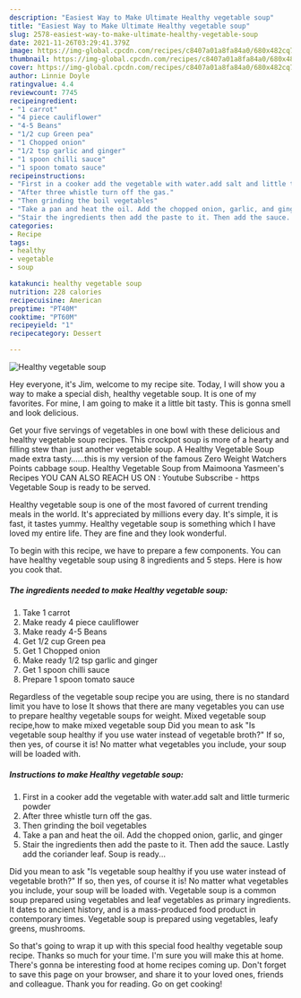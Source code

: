 ```yaml
---
description: "Easiest Way to Make Ultimate Healthy vegetable soup"
title: "Easiest Way to Make Ultimate Healthy vegetable soup"
slug: 2578-easiest-way-to-make-ultimate-healthy-vegetable-soup
date: 2021-11-26T03:29:41.379Z
image: https://img-global.cpcdn.com/recipes/c8407a01a8fa84a0/680x482cq70/healthy-vegetable-soup-recipe-main-photo.jpg
thumbnail: https://img-global.cpcdn.com/recipes/c8407a01a8fa84a0/680x482cq70/healthy-vegetable-soup-recipe-main-photo.jpg
cover: https://img-global.cpcdn.com/recipes/c8407a01a8fa84a0/680x482cq70/healthy-vegetable-soup-recipe-main-photo.jpg
author: Linnie Doyle
ratingvalue: 4.4
reviewcount: 7745
recipeingredient:
- "1 carrot"
- "4 piece cauliflower"
- "4-5 Beans"
- "1/2 cup Green pea"
- "1 Chopped onion"
- "1/2 tsp garlic and ginger"
- "1 spoon chilli sauce"
- "1 spoon tomato sauce"
recipeinstructions:
- "First in a cooker add the vegetable with water.add salt and little turmeric powder"
- "After three whistle turn off the gas."
- "Then grinding the boil vegetables"
- "Take a pan and heat the oil. Add the chopped onion, garlic, and ginger"
- "Stair the ingredients then add the paste to it. Then add the sauce. Lastly add the coriander leaf. Soup is ready..."
categories:
- Recipe
tags:
- healthy
- vegetable
- soup

katakunci: healthy vegetable soup 
nutrition: 228 calories
recipecuisine: American
preptime: "PT40M"
cooktime: "PT60M"
recipeyield: "1"
recipecategory: Dessert

---
```



![Healthy vegetable soup](https://img-global.cpcdn.com/recipes/c8407a01a8fa84a0/680x482cq70/healthy-vegetable-soup-recipe-main-photo.jpg)

Hey everyone, it's Jim, welcome to my recipe site. Today, I will show you a way to make a special dish, healthy vegetable soup. It is one of my favorites. For mine, I am going to make it a little bit tasty. This is gonna smell and look delicious.

Get your five servings of vegetables in one bowl with these delicious and healthy vegetable soup recipes. This crockpot soup is more of a hearty and filling stew than just another vegetable soup. A Healthy Vegetable Soup made extra tasty……this is my version of the famous Zero Weight Watchers Points cabbage soup. Healthy Vegetable Soup from Maimoona Yasmeen&#39;s Recipes YOU CAN ALSO REACH US ON : Youtube Subscribe - https Vegetable Soup is ready to be served.

Healthy vegetable soup is one of the most favored of current trending meals in the world. It's appreciated by millions every day. It's simple, it is fast, it tastes yummy. Healthy vegetable soup is something which I have loved my entire life. They are fine and they look wonderful.


To begin with this recipe, we have to prepare a few components. You can have healthy vegetable soup using 8 ingredients and 5 steps. Here is how you cook that.

<!--inarticleads1-->

##### The ingredients needed to make Healthy vegetable soup:

1. Take 1 carrot
1. Make ready 4 piece cauliflower
1. Make ready 4-5 Beans
1. Get 1/2 cup Green pea
1. Get 1 Chopped onion
1. Make ready 1/2 tsp garlic and ginger
1. Get 1 spoon chilli sauce
1. Prepare 1 spoon tomato sauce


Regardless of the vegetable soup recipe you are using, there is no standard limit you have to lose It shows that there are many vegetables you can use to prepare healthy vegetable soups for weight. Mixed vegetable soup recipe,how to make mixed vegetable soup Did you mean to ask &#34;Is vegetable soup healthy if you use water instead of vegetable broth?&#34; If so, then yes, of course it is! No matter what vegetables you include, your soup will be loaded with. 

<!--inarticleads2-->

##### Instructions to make Healthy vegetable soup:

1. First in a cooker add the vegetable with water.add salt and little turmeric powder
1. After three whistle turn off the gas.
1. Then grinding the boil vegetables
1. Take a pan and heat the oil. Add the chopped onion, garlic, and ginger
1. Stair the ingredients then add the paste to it. Then add the sauce. Lastly add the coriander leaf. Soup is ready...


Did you mean to ask &#34;Is vegetable soup healthy if you use water instead of vegetable broth?&#34; If so, then yes, of course it is! No matter what vegetables you include, your soup will be loaded with. Vegetable soup is a common soup prepared using vegetables and leaf vegetables as primary ingredients. It dates to ancient history, and is a mass-produced food product in contemporary times. Vegetable soup is prepared using vegetables, leafy greens, mushrooms. 

So that's going to wrap it up with this special food healthy vegetable soup recipe. Thanks so much for your time. I'm sure you will make this at home. There's gonna be interesting food at home recipes coming up. Don't forget to save this page on your browser, and share it to your loved ones, friends and colleague. Thank you for reading. Go on get cooking!
